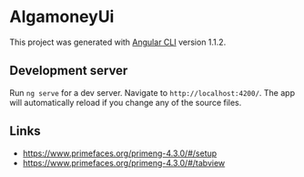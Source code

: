 # AlgamoneyUi

This project was generated with [Angular CLI](https://github.com/angular/angular-cli) version 1.1.2.

## Development server

Run `ng serve` for a dev server. Navigate to `http://localhost:4200/`. The app will automatically reload if you change any of the source files.

## Links

- https://www.primefaces.org/primeng-4.3.0/#/setup
- https://www.primefaces.org/primeng-4.3.0/#/tabview
